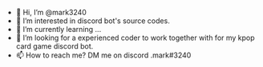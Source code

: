 - 👋 Hi, I’m @mark3240
- 👀 I’m interested in discord bot's source codes.
- 🌱 I’m currently learning ...
- 💞️ I’m looking for a experienced coder to work together with for my kpop card game discord bot. 
- 📫 How to reach me? DM me on discord .mark#3240

<!---
mark3240/mark3240 is a ✨ special ✨ repository because its `README.md` (this file) appears on your GitHub profile.
You can click the Preview link to take a look at your changes.
--->
